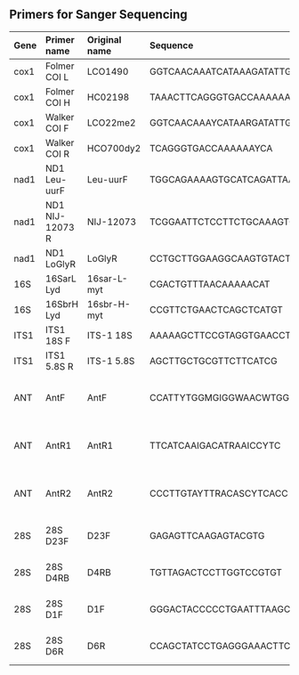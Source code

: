 ## Primers for Sanger Sequencing

|Gene  |Primer name |Original name|Sequence|Reference|
|:-----|:-----------|:------------|:-------|:--------|
|cox1|Folmer COI L|LCO1490|GGTCAACAAATCATAAAGATATTGG|Folmer et al., 1994|
|cox1|Folmer COI H|HC02198|TAAACTTCAGGGTGACCAAAAAATCA|Folmer et al., 1994|
|cox1|Walker COI F|LCO22me2|GGTCAACAAAYCATAARGATATTGG|Walker et al., 2006|
|cox1|Walker COI R|HCO700dy2|TCAGGGTGACCAAAAAAYCA|Walker et al., 2006|
|nad1|ND1 Leu-uurF|Leu-uurF|TGGCAGAAAAGTGCATCAGATTAAAGC|Serb et al., 2003|
|nad1|ND1 NIJ-12073 R|NIJ-12073|TCGGAATTCTCCTTCTGCAAAGTC|Serb et al., 2003|
|nad1|ND1 LoGlyR|LoGlyR|CCTGCTTGGAAGGCAAGTGTACT|Serb et al., 2003|
|16S|16SarL Lyd|16sar-L-myt|CGACTGTTTAACAAAAACAT|Lydeard et al., 1996|
|16S|16SbrH Lyd|16sbr-H-myt|CCGTTCTGAACTCAGCTCATGT|Lydeard et al., 1996|
|ITS1|ITS1 18S F|ITS-1 18S|AAAAAGCTTCCGTAGGTGAACCTGCG|King et al., 1999|
|ITS1|ITS1 5.8S R|ITS-1 5.8S|AGCTTGCTGCGTTCTTCATCG|King et al., 1999|
|ANT|AntF|AntF|CCATTYTGGMGIGGWAACWTGGC|Audzijonyte & Vrijenhoek, 2010|
|ANT|AntR1|AntR1|TTCATCAAIGACATRAAICCYTC|[Audzijonyte & Vrijenhoek, 2010]( https://doi.org/10.1111/j.1755-0998.2009.02737.x)|
|ANT|AntR2|AntR2|CCCTTGTAYTTRACASCYTCACC|Audzijonyte & Vrijenhoek, 2010|
|28S|28S D23F|D23F|GAGAGTTCAAGAGTACGTG|Park & Ó Foighil, 2000|
|28S|28S D4RB|D4RB|TGTTAGACTCCTTGGTCCGTGT|Park & Ó Foighil, 2000|
|28S|28S D1F|D1F|GGGACTACCCCCTGAATTTAAGCAT|Park & Ó Foighil, 2000|
|28S|28S D6R|D6R|CCAGCTATCCTGAGGGAAACTTCG|Park & Ó Foighil, 2000|
